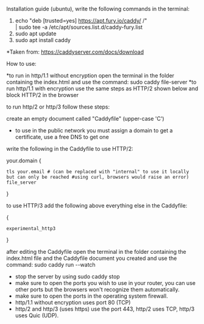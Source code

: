 Installation guide (ubuntu), write the following commands in the terminal:
1.	echo "deb [trusted=yes] https://apt.fury.io/caddy/ /" \
    | sudo tee -a /etc/apt/sources.list.d/caddy-fury.list
2.	sudo apt update
3.	sudo apt install caddy

*Taken from: https://caddyserver.com/docs/download

How to use:

*to run in http/1.1 without encryption open the terminal in the folder containing the index.html and use the command: sudo caddy file-server
*to run http/1.1 with encryption use the same steps as HTTP/2 shown below and block HTTP/2 in the browser

to run http/2 or http/3 follow these steps:

create an empty document called "Caddyfile" (upper-case 'C')

* to use in the public network you must assign a domain to get a certificate, use a free DNS to get one

write the following in the Caddyfile to use HTTP/2:

your.domain { 

	tls your.email # (can be replaced with "internal" to use it locally but can only be reached #using curl, browsers would raise an error)
   	file_server
	
}

to use HTTP/3 add the following above everything else in the Caddyfile:

{

	experimental_http3
	
}

after editing the Caddyfile open the terminal in the folder containing the index.html file and the Caddyfile document you created and use the command: sudo caddy run --watch
* stop the server by using sudo caddy stop
* make sure to open the ports you wish to use in your router, you can use other ports but the browsers won't recognize them automatically.
* make sure to open the ports in the operating system firewall.
* http/1.1 without encryption uses port 80 (TCP)
* http/2 and http/3 (uses https) use the port 443, http/2 uses TCP, http/3 uses Quic (UDP).
